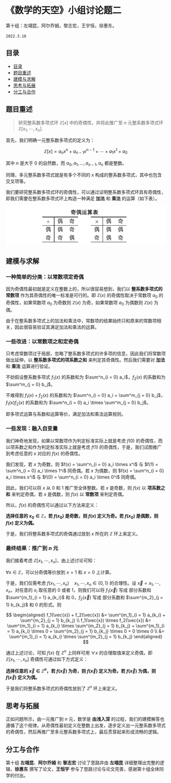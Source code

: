 # 《数学的天空》小组讨论题二

第十组：左翊昆，阿尔乔姆，黎志宏，王宇恒，徐惠东。

`2022.3.16`

## 目录

- [目录](#目录)
- [题目重述](#题目重述)
- [建模与求解](#建模与求解)
- [思考与拓展](#思考与拓展)
- [分工与合作](#分工与合作)

## 题目重述

> 研究整系数多项式环 $\mathbb{Z}[x]$ 中的奇偶性，并将此推广至 $n$ 元整系数多项式环 $\mathbb{Z}[x_1, \cdots, x_n]$.

首先，我们明确一元整系数多项式的定义为：

$$
\mathbb{Z}[x] = a_nx^n + a_{n - 1}x^{n - 1} + \cdots + a_1x^1 + a_0
$$

其中 $n$ 是大于 $0$ 的自然数，而 $a_0, a_1, \dots, a_{n - 1}, a_n$ 都是整数。

同理，多元整系数多项式就是有多个不同的 $x$ 构成的整系数多项式，其中也包含交叉项等。

我们要研究整系数多项式环的奇偶性，可以通过证明整系数多项式环具有奇偶性，即我们需要在整系数多项式环上构造一种满足 **加法** 和 **乘法** 的运算（如下表）。

![even-odd](./even-odd.png)

## 建模与求解

### 一种简单的分类：以常数项定奇偶

因为奇偶性最初就是定义在整数上的，所以很容易想到，我们以 **整系数多项式的常数项** 作为其奇偶性的唯一标准是可行的。即 $\mathbb{Z}(x)$ 的奇偶性取决于常数项 $a_0$ 的奇偶性，如果常数项 $a_0$ 为奇数则 $\mathbb{Z}(x)$ 为奇，如果常数项 $a_0$ 为偶数则 $\mathbb{Z}(x)$ 为偶。

由于在整系数多项式上的加法和乘法中，常数项的结果始终只和原来的常数项相关，因此很容易验证其满足加法和乘法的运算。

### 一些改进：以常数项之和定奇偶

只考虑常数项过于局部，忽略了整系数多项式的许多项的信息，因此我们将常数项做出延伸，以 **整系数多项式的项系数之和** 来判定其奇偶性。然后我们需要对 **加法** 和 **乘法** 运算进行验证。

不妨假设整系数多项式 $f_1(x)$ 的系数和为 $\sum^n_{i = 0} a_i$，$f_2(x)$ 的系数和为 $\sum^m_{j = 0} b_j$。

不难得到 $f_1(x) + f_2(x)$ 的系数和为 $\sum^n_{i = 0} a_i + \sum^m_{j = 0} b_j$，$f_1(x)f_2(x)$ 的系数和为 $\sum^n_{i = 0} a_i \times \sum^m_{j = 0} b_j$。

即多项式运算与系数和运算等价，满足加法和乘法运算规则。

### 一些发现：融入自变量

我们神奇地发现，如果以常数项作为判定标准实际上就是考虑 $f(0)$ 的奇偶性，而以项系数之和作为判定标准实际上就是考虑 $f(1)$ 的奇偶性，于是，我们试图推广到考虑任意的 $x$ 对应的 $f(x)$ 的奇偶性。

我们发现，若 $x$ 为奇数，则 $f(x) = \sum^n_{i = 0} a_i \times x^i$ 与 $f(1) = \sum^n_{i = 0} a_i \times 1^i$ 同奇偶。若 $x$ 为偶数，则 $f(x) = \sum^n_{i = 0} a_i \times x^i$ 与 $f(0) = \sum^n_{i = 0} a_i \times 0^i$ 同奇偶。

因此，我们可以将 $x$ 从 $0$ 和 $1$ 推广至全体整数。若 $x$ 是奇数，则 $f(x)$ 以 **项系数之和** 来判定奇偶，若 $x$ 是偶数，则 $f(x)$ 以 **常数项** 来判定奇偶。

所以，$f(x)$ 的奇偶性可以通过以下方法来定义：

**选择任意的 $x_0 \in \mathbb{Z}$，若 $f(x_0)$ 是奇数，则 $f(x)$ 定义为奇。若 $f(x_0)$ 是偶数，则 $f(x)$ 定义为偶。**

于是，我们将整系数多项式的奇偶通过放到 $x$ 所在的 $\mathbb{Z}$ 环上来定义。

### 最终结果：推广到 $n$ 元

我们接着考虑 $\mathbb{Z}[x_1, \cdots, x_n]$，由上述讨论可知：

$\forall x \in \mathbb{Z}$，可以分奇偶等价放到 $x = 1$ 和 $x = 0$ 上计算。

于是，我们仅需考虑 $f(x_1, \cdots, x_n) \quad x_1, \cdots, x_n \in \{0, 1\}$ 的合理性。设 $\vec{x} = {x_1, \cdots, x_n}$，对任意的 $x_i$ 取任意的 $0$ 或者 $1$，则我们可以将 $f_1(\vec{x})$ 写成 部分系数和 $\sum^{m_1}_{i = 1} a_{k_i}$ 和 $0$，$f_2(\vec{x})$ 写成 部分系数和 $\sum^{m_2}_{j = 1} b_{k_j}$ 和 $0$ 的形式。则

$$
\begin{aligned}
f_1(\vec{x}) + f_2(\vec{x}) &= \sum^{m_1}_{i = 1} a_{k_i} + \sum^{m_2}_{j = 1} b_{k_j} \\
f_1(\vec{x}) \times f_2(\vec{x}) &= \sum^{m_1}_{i = 1} a_{k_i} \times \sum^{m_2}_{j = 1} b_{k_j} + \sum^{m_1}_{i = 1} a_{k_i} \times 0 + \sum^{m_2}_{j = 1} b_{k_j} \times 0 + 0 \times 0 \\
&= \sum^{m_1}_{i = 1} a_{k_i} \times \sum^{m_2}_{j = 1} b_{k_j}
\end{aligned}
$$

通过上述讨论，可知 $f(x)$ 在 $\mathbb{Z}^n$ 上同样可用 $\forall x$ 的合理取值来定义奇偶，即 $\mathbb{Z}[x_1, \cdots, x_n]$ 奇偶性可通过如下方式定义：

**选择任意的 $\vec{x} \in \mathbb{Z}^n$，若 $f(\vec{x})$ 为奇，则 $f(\vec{x})$ 定义为奇。若 $f(\vec{x})$ 为偶，则 $f(\vec{x})$ 定义为偶。**

于是我们将整系数多项式的奇偶性放到了 $\mathbb{Z}^n$ 环上来定义。

## 思考与拓展

正如问题所示，由一元推广到 $n$ 元，数学是 **由浅入深** 的过程，我们的建模解答也遵循了这个规律。从奇偶性最初定义在整数上出发，逐步定义出一元整系数多项式的奇偶性，然后再推广至多元整系数多项式上，最后贯穿起来形成流畅的逻辑。

## 分工与合作

第十组 **左翊昆**、**阿尔乔姆** 和 **黎志宏** 讨论了思路并由 **左翊昆** 详细整理出完整的逻辑，**徐惠东** 撰写了论文，**王恒宇** 参与了思路讨论与论文完善，感谢第十组全体同学的付出。

